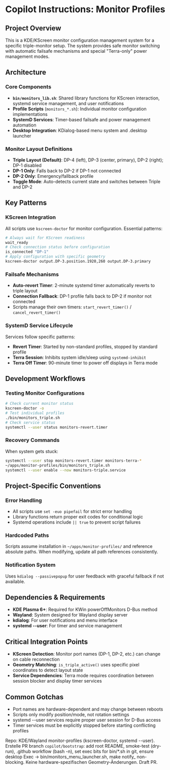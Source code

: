 # Copilot Instructions: Monitor Profiles

## Project Overview
This is a KDE/KScreen monitor configuration management system for a specific triple-monitor setup. The system provides safe monitor switching with automatic failsafe mechanisms and special "Terra-only" power management modes.

## Architecture

### Core Components
- **`bin/monitors_lib.sh`**: Shared library functions for KScreen interaction, systemd service management, and user notifications
- **Profile Scripts** (`monitors_*.sh`): Individual monitor configuration implementations
- **SystemD Services**: Timer-based failsafe and power management automation
- **Desktop Integration**: KDialog-based menu system and .desktop launcher

### Monitor Layout Definitions
- **Triple Layout (Default)**: DP-4 (left), DP-3 (center, primary), DP-2 (right); DP-1 disabled
- **DP-1 Only**: Falls back to DP-2 if DP-1 not connected
- **DP-2 Only**: Emergency/fallback profile
- **Toggle Mode**: Auto-detects current state and switches between Triple and DP-2

## Key Patterns

### KScreen Integration
All scripts use `kscreen-doctor` for monitor configuration. Essential patterns:
```bash
# Always wait for KScreen readiness
wait_ready
# Check connection status before configuration
is_connected "DP-1" 
# Apply configuration with specific geometry
kscreen-doctor output.DP-3.position.1920,260 output.DP-3.primary
```

### Failsafe Mechanisms
- **Auto-revert Timer**: 2-minute systemd timer automatically reverts to triple layout
- **Connection Fallback**: DP-1 profile falls back to DP-2 if monitor not connected
- Scripts manage their own timers: `start_revert_timer()` / `cancel_revert_timer()`

### SystemD Service Lifecycle
Services follow specific patterns:
- **Revert Timer**: Started by non-standard profiles, stopped by standard profile
- **Terra Session**: Inhibits system idle/sleep using `systemd-inhibit`
- **Terra Off Timer**: 90-minute timer to power off displays in Terra mode

## Development Workflows

### Testing Monitor Configurations
```bash
# Check current monitor status
kscreen-doctor -o
# Test individual profiles
./bin/monitors_triple.sh
# Check service status
systemctl --user status monitors-revert.timer
```

### Recovery Commands
When system gets stuck:
```bash
systemctl --user stop monitors-revert.timer monitors-terra-*
~/apps/monitor-profiles/bin/monitors_triple.sh
systemctl --user enable --now monitors-triple.service
```

## Project-Specific Conventions

### Error Handling
- All scripts use `set -euo pipefail` for strict error handling
- Library functions return proper exit codes for conditional logic
- Systemd operations include `|| true` to prevent script failures

### Hardcoded Paths
Scripts assume installation in `~/apps/monitor-profiles/` and reference absolute paths. When modifying, update all path references consistently.

### Notification System
Uses `kdialog --passivepopup` for user feedback with graceful fallback if not available.

## Dependencies & Requirements
- **KDE Plasma 6+**: Required for KWin powerOffMonitors D-Bus method
- **Wayland**: System designed for Wayland display server
- **kdialog**: For user notifications and menu interface
- **systemd --user**: For timer and service management

## Critical Integration Points
- **KScreen Detection**: Monitor port names (DP-1, DP-2, etc.) can change on cable reconnection
- **Geometry Matching**: `is_triple_active()` uses specific pixel coordinates to detect layout state
- **Service Dependencies**: Terra mode requires coordination between session blocker and display timer services

## Common Gotchas
- Port names are hardware-dependent and may change between reboots
- Scripts only modify position/mode, not rotation settings
- systemd --user services require proper user session for D-Bus access
- Timer services must be explicitly stopped before starting conflicting profiles

Repo: KDE/Wayland monitor-profiles (kscreen-doctor, systemd --user).
Erstelle PR branch `copilot/bootstrap`: add root README, smoke-test (dry-run), .github workflow (bash -n), set exec bits for bin/*.sh in git, ensure desktop Exec -> bin/monitors_menu_launcher.sh, make notify_ non-blocking. Keine hardware-spezifischen Geometry-Änderungen. Draft PR.